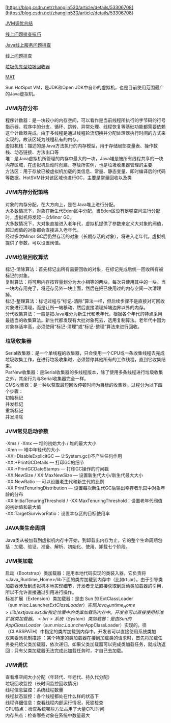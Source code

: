 [https://blog.csdn.net/zhangjin530/article/details/53306708](https://blog.csdn.net/zhangjin530/article/details/53306708)

[JVM调优总结](http://www.importnew.com/19275.html)

[线上问题排查技巧](https://blog.csdn.net/u011734144/article/details/77568871?locationNum=8&fps=1)

[Java线上服务问题排查](https://www.cnblogs.com/mfmdaoyou/p/7349117.html)

[线上问题排查](https://hacpai.com/article/1472285294159)

[垃圾优先型垃圾回收器](http://www.oracle.com/technetwork/cn/articles/java/g1gc-1984535-zhs.html)

[MAT](http://inter12.iteye.com/blog/1407492)

Sun HotSpot VM，是JDK和Open JDK中自带的虚拟机，也是目前使用范围最广的Java虚拟机。<br/>

### JVM内存分布<br/>
程序计数器：是一块较小的内存空间，可以看作是当前线程所执行的字节码的行号指示器。程序中的分支、循环、跳转、异常处理、线程恢复等基础功能都需要依赖这个计数器完成。由于多线程是通过线程轮流切换并分配处理器执行时间的方式来实现的，故该区域为线程私有的内存。<br/>
虚拟机栈：描述的是Java方法执行的内存模型，用于存储局部变量表、操作数栈、动态链接、方法出口等<br/>
堆：是Java虚拟机所管理的内存中最大的一块，Java堆是被所有线程共享的一块内存区域，在虚拟机启动时创建，存放所实例，也是垃圾收集器管理的主要<br/>
方法区：用于存放已被虚拟机加载的类信息、常量、静态变量、即时编译后的代码等数据。HotSVM针对该区域也进行GC，主要是常量回收以及类<br/>

### JVM内存分配策略<br/>
对象的内存分配，在大方向上，是在Java堆上进行分配。<br/>
大多数情况下，对象在新生代Eden区中分配，当Eden区没有足够空间进行分配时，虚拟机将发起一次Minor GC。<br/>
大多数情况下，大对象直接进入老年代，虚拟机提供了参数来定义大对象的阀值，超过阀值的对象都会直接进入老年代。<br/>
经过多次Minor GC后仍然存活的对象（长期存活的对象），将进入老年代。虚拟机提供了参数，可以设置阀值。<br/>

### JVM垃圾回收算法<br/>
标记-清除算法：首先标记出所有需要回收的对象，在标记完成后统一回收所有被标记的对象。<br/>
复制算法：将可用内存按容量划分为大小相等的两块，每次只使用其中的一块。当一块内存用完了，将还存另外一块上面，然后在把已使用过的内存空间一次清理掉。<br/>
标记-整理算法：标记过程与“标记-清除”算法一样，但后续步骤不是直接对可回收对象进行清理，而是让所一端移动，然后直接清理掉端边界以外的内存。<br/>
分代收集算法：一般是把Java堆分为新生代和老年代，根据各个年代的特点采用最适当的收集算法。新生代都发现有大批对象死去，选用复制算法。老年代中因为对象存活率高，必须使用“标记-清理”或“标记-整理”算法来进行回收。<br/>

### 垃圾收集器<br/>
Serial收集器：是一个单线程的收集器，只会使用一个CPU或一条收集线程去完成垃圾收集工作，在进行垃圾收集时，必须暂停其他所有的工作线程，直到它收集结束。<br/>
ParNew收集器：是Serial收集器的多线程版本，除了使用多条线程进行垃圾收集之外，其余行为与Serial收集器完全一样。<br/>
CMS收集器：是一种以获取最短回收停顿时间为目标的收集器。过程分为以下四个步骤：<br/>
    初始标记<br/>
    并发标记<br/>
    重新标记<br/>
    并发清除<br/>

### JVM常见启动参数<br/>
-Xms / -Xmx — 堆的初始大小 / 堆的最大大小<br/>
-Xmn — 堆中年轻代的大小<br/>
-XX:-DisableExplicitGC — 让System.gc()不产生任何作用<br/>
-XX:+PrintGCDetails — 打印GC的细节<br/>
-XX:+PrintGCDateStamps — 打印GC操作的时间戳<br/>
-XX:NewSize / XX:MaxNewSize — 设置新生代大小/新生代最大大小<br/>
-XX:NewRatio — 可以设置老生代和新生代的比例<br/>
-XX:PrintTenuringDistribution — 设置每次新生代GC后输出幸存者乐园中对象年龄的分布<br/>
-XX:InitialTenuringThreshold / -XX:MaxTenuringThreshold：设置老年代阀值的初始值和最大值<br/>
-XX:TargetSurvivorRatio：设置幸存区的目标使用率<br/>

### JAVA类生命周期<br/>
Java类从被加载到虚拟机内存中开始，到卸载出内存为止，它的整个生命周期包括：加载、验证、准备、解析、初始化、使用、卸载七个阶段。

### JVM类加载<br/>
启动（Bootstrap）类加载器：是用本地代码实现的类装入器，它负责将 <Java_Runtime_Home>/lib下面的类库加载到内存中（比如rt.jar）。由于引导类加载器涉及到虚拟机本地实现细节，开发者无法直接获取到启动类加载器的引用，所以不允许直接通过引用进行操作。<br/>
标准扩展（Extension）类加载器：是由 Sun 的 ExtClassLoader（sun.misc.Launcher$ExtClassLoader）实现Java_Runtime_Home >/lib/extjava.ext.dir指定位置中的类库加载到内存中。开发者可以直接使用标准扩展类加载器。<br/>
系统（System）类加载器：是由 Sun 的 AppClassLoader（sun.misc.Launcher$AppClassLoader）实现的。径（CLASSPATH）中指定的类库加载到内存中。开发者可以直接使用系统类加<br/>
双亲委派机制描述 ：某个特定的类加载器在接到加载类的请求时，首先将加载任务委托给父类加载器，依次递归，如果父类加载器可以完成类加载任务，就成功返回；只有父类加载器无法完成此加载任务时，才自己去加载。

### JVM调优<br/>
查看堆空间大小分配（年轻代、年老代、持久代分配）<br/>
垃圾回收监控（长时间监控回收情况）<br/>
线程信息监控：系统线程数量<br/>
线程状态监控：各个线程都处在什么样的状态下<br/>
线程详细信息：查看线程内部运行情况，死锁检查<br/>
CPU热点：检查系统哪些方法占用了大量CPU时间<br/>
内存热点：检查哪些对象在系统中数量最大<br/>